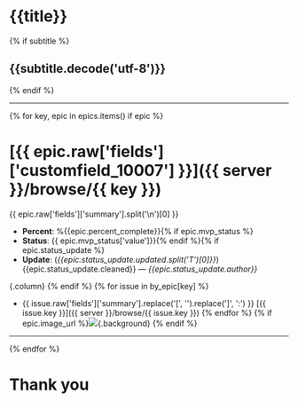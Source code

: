# {{title}}

{% if subtitle %}
## {{subtitle.decode('utf-8')}}
{% endif %}

---
{% for key, epic in epics.items() if epic %}
# [{{ epic.raw['fields']['customfield_10007'] }}]({{ server }}/browse/{{ key }})

{{ epic.raw['fields']['summary'].split('\n')[0] }}

* **Percent**:  %{{epic.percent_complete}}{% if epic.mvp_status %}
* **Status**: {{ epic.mvp_status['value']}}{% endif %}{% if epic.status_update %}
* **Update**: (*{{epic.status_update.updated.split('T')[0]}}*) {{epic.status_update.cleaned}} — *{{epic.status_update.author}}*

{.column} {% endif %}
{% for issue in by_epic[key] %}
* {{ issue.raw['fields']['summary'].replace('[', '').replace(']', ':') }}
  [{{ issue.key }}]({{ server }}/browse/{{ issue.key }})
{% endfor %}
{% if epic.image_url %}![]({{epic.image_url}}){.background}
{% endif %}
---
{% endfor %}
# Thank you
